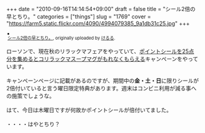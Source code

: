 +++
date = "2010-09-16T14:14:54+09:00"
draft = false
title = "シール2倍の早とちり。"
categories = ["things"]
slug = "1769"
cover = "https://farm5.static.flickr.com/4090/4994079385_9a1db31c25.jpg"
+++

<div style="text-align: left; padding: 3px;">
<a href="https://www.flickr.com/photos/keruru/4994079385/" title="photo sharing"><img src="https://farm5.static.flickr.com/4090/4994079385_9a1db31c25.jpg" style="border: solid 2px #000000;" alt="" /></a>
<br />
<span style="font-size: 0.8em; margin-top: 0px;"><a href="https://www.flickr.com/photos/keruru/4994079385/">シール2倍の早とちり。</a>, originally uploaded by <a href="https://www.flickr.com/people/keruru/">けるる</a>.</span>
</div>
<p>
ローソンで、現在秋のリラックマフェアをやっていて、<a href="http://www.lawson.co.jp/campaign/rilakkuma/mug.html">ポイントシールを25点分を集めるとコリラックマスープマグがもれなくもらえる</a>キャンペーンをやっています。<br />
<br />
キャンペーンページに記載があるのですが、期間中の<strong>金・土・日</strong>に限りシールが2倍付いていると言う曜日限定特典があります。週末はコンビニ利用が減る事への施策でしょうな。<br />
<br />
はて、今日は木曜日ですが何故かポイントシールが倍付いてました。<br />
<br />
・・・・はやとちり？
</p>
